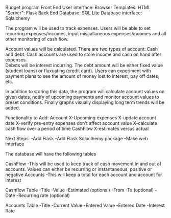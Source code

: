 Budget program
Front End
User interface: Browser
Templates: HTML
"Server": Flask
Back End
Database: SQL Lite
Database interface: Sqlalchemy

The program will be used to track expenses.  Users will be able to 
set recurring expenses/incomes, input miscallaneous expenses/incomes and
all other monitoring of cash flow.

Account values will be calculated.  There are two types of account: Cash and debt.  Cash accounts
are used to store income and cash on hand after expenses.  
Debsts will be interest incurring.  The debt amount will be either fixed value (student loans) or 
fluxuating (credit card).  Users can experiment with payment plans to see the amount of money lost to interest,
pay off dates, etc.

In addition to storing this data, the program will calculate account values on given dates, notify of upcoming payments and 
monitor account values to preset conditions.  Finally graphs visually displaying long term trends will be added.


Functionality to Add:
	Account
	X-Upcoming expenses
	X-update account date
	X-verify pre-entry expenses don't affect account value
	X-calculate cash flow over a period of time
	CashFlow
	X-estimates versus actual
	
Next Steps:
-Add Flask
-Add Flask Sqlaclhemy package
-Make web interface

The database will have the following tables

CashFlow
	-This will be used to keep track of cash movement in and out of accounts.  Values can either be recurring or instantaneous, positive or negative
Accounts
	-This will keep a total for each account and account for interest

Cashflow Table
-Title
-Value
-Estimated (optional)
-From 
-To (optional)
-Date
-Recurring rate (optional)

Accounts Table
-Title
-Current Value
-Entered Value
-Entered Date
-Interest Rate